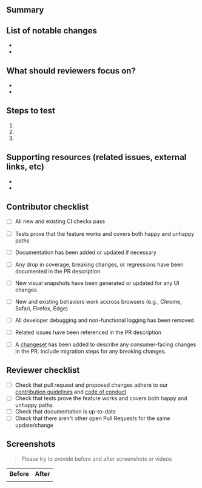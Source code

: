 ## Summary

<!--
A few sentences describing the changes being proposed in this pull request.
-->

## List of notable changes

<!--
E.g.

- **added** # for # component because #
- **removed** props for # component because #
- **updated** documentation for # component because #
-->

-
-

## What should reviewers focus on?

-
-

## Steps to test

<!--
Help reviewers test the feature by providing steps to reproduce the behavior.

E.g.

1. Open the # component in CI-deployed preview environment
2. Go to # story in Storybook
3. Verify that # behaves as described in the following issue.
-->

1.
1.
1.

## Supporting resources (related issues, external links, etc)

-
-

## Contributor checklist

- [ ] All new and existing CI checks pass
- [ ] Tests prove that the feature works and covers both happy and unhappy paths
- [ ] Documentation has been added or updated if necessary
- [ ] Any drop in coverage, breaking changes, or regressions have been documented in the PR description
- [ ] New visual snapshots have been generated or updated for any UI changes
- [ ] New and existing behaviors work accross browsers (e.g., Chrome, Safari, Firefox, Edge)
- [ ] All developer debugging and non-functional logging has been removed
- [ ] Related issues have been referenced in the PR description
- [ ] A [changeset](https://github.com/changesets/changesets/blob/main/docs/adding-a-changeset.md) has been added to describe any consumer-facing changes in the PR. Include migration steps for any breaking changes.


## Reviewer checklist

- [ ] Check that pull request and proposed changes adhere to our [contribution guidelines](../../contributor-docs/CONTRIBUTING.md) and [code of conduct](../../contributor-docs/CODE_OF_CONDUCT.md)
- [ ] Check that tests prove the feature works and covers both happy and unhappy paths
- [ ] Check that documentation is up-to-date
- [ ] Check that there aren't other open Pull Requests for the same update/change

## Screenshots

> Please try to provide before and after screenshots or videos

<table>
<tr>
<th> Before</th> <th> After </th>
</tr>
<tr>
<td valign="top">

<!-- Insert "before" screenshot here -->

 </td>
<td valign="top">

<!-- Insert "after" screenshot here -->

</td>
</tr>
</table>

